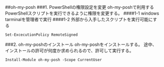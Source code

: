##oh-my-posh
###1. PowerShellの権限設定を変更
oh-my-poshで利用するPowerShellスクリプトを実行できるように権限を変更する。
####1-1 windows tarminalを管理者で実行
####1-2 外部から入手したスクリプトを実行可能にする
```tarminal:windows tarminal
Set-ExcecutionPolicy RemoteSigned
```
###2. oh-my-poshのインストール
oh-my-poshをインストールする。
途中、インストールの許可が何度か求められるので、許可して実行する。
```
Install-Module oh-my-posh -Scope CurrentUser
```